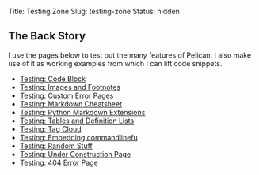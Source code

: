 Title: Testing Zone
Slug: testing-zone
Status: hidden


## The Back Story
I use the pages below to test out the many features of Pelican.
I also make use of it as working examples from which I can lift code snippets.

* [Testing: Code Block](/pages/testing-code-block/index.html)
* [Testing: Images and Footnotes](/pages/testing-images-and-footnotes/index.html)
* [Testing: Custom Error Pages](/pages/testing-custom-error-pages/index.html)
* [Testing: Markdown Cheatsheet](/pages/testing-markdown-cheatsheet/index.html)
* [Testing: Python Markdown Extensions](/pages/testing-python-markdown-extensions/index.html)
* [Testing: Tables and Definition Lists](/pages/testing-tables-and-definition-lists/index.html)
* [Testing: Tag Cloud](/pages/testing-tag-cloud/index.html)
* [Testing: Embedding commandlinefu](/pages/testing-embedding-commandlinefu/index.html)
* [Testing: Random Stuff](/pages/testing-random-stuff/index.html)
* [Testing: Under Construction Page](/deadend.html)
* [Testing: 404 Error Page](/404.html)
